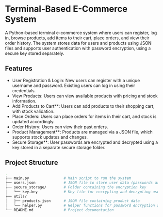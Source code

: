 # Terminal-Based E-Commerce System

A Python-based terminal e-commerce system where users can register, log in, browse products, add items to their cart, place orders, and view their order history. The system stores data for users and products using JSON files and supports user authentication with password encryption, using a secure key stored separately.

## Features

- User Registration & Login: New users can register with a unique username and password. Existing users can log in using their credentials.
- View Products: Users can view available products with pricing and stock information.
- Add Products to Cart**: Users can add products to their shopping cart, with stock validation.
- Place Orders: Users can place orders for items in their cart, and stock is updated accordingly.
- Order History: Users can view their past orders.
- Product Management**: Products are managed via a JSON file, which supports stock updates and changes.
- Secure Storage**: User passwords are encrypted and decrypted using a key stored in a separate secure storage folder.

## Project Structure

```bash
.
├── main.py                # Main script to run the system
├── users.json             # JSON file to store user data (passwords are encrypted)
├── secure_storage/        # Folder containing the encryption key
│   └── key.key            # Key file for encrypting and decrypting user passwords
├── utils/
│   ├── products.json      # JSON file containing product data
│   └── helper.py          # Helper functions for password encryption and decryption
└── README.md              # Project documentation
